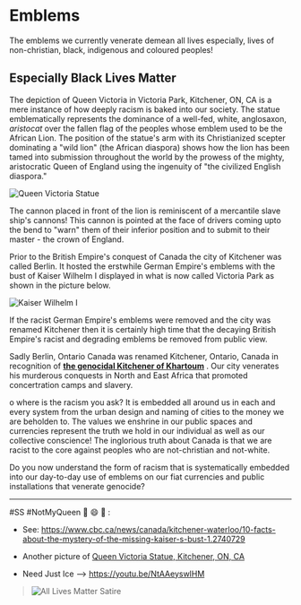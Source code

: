 # Emblems
The emblems we currently venerate demean all lives especially, lives of non-christian, black, indigenous and coloured peoples!

## Especially Black Lives Matter

The depiction of Queen Victoria in Victoria Park, Kitchener, ON, CA is a mere instance of how deeply racism is baked into our society. The statue emblematically represents the dominance of a well-fed, white, anglosaxon, *aristocat* over the fallen flag of the peoples whose emblem used to be the African Lion. The position of the statue's arm with its Christianized scepter dominating a "wild lion" (the African diaspora) shows how the lion has been tamed into submission throughout the world by the prowess of the mighty, aristocratic Queen of England using the ingenuity of "the civilized English diaspora."  

![Queen Victoria Statue](https://whoacanada.files.wordpress.com/2011/05/victoriapark3.jpg)


The cannon placed in front of the lion is reminiscent of a mercantile slave ship's cannons! This cannon is pointed at the face of drivers coming upto the bend to "warn" them of their inferior position and to submit to their master - the crown of England. 

Prior to the British Empire's conquest of Canada the city of Kitchener was called Berlin. It hosted the erstwhile German Empire's emblems with the bust of Kaiser Wilhelm I displayed in what is now called Victoria Park as shown in the picture below. 

![Kaiser Wilhelm I](https://i.cbc.ca/1.2743092.1408642933!/fileImage/httpImage/image.jpg_gen/derivatives/original_1180/kaiser-s-bust.jpg) 


If the racist German Empire's emblems were removed and the city was renamed Kitchener then it is certainly high time that the decaying British Empire's racist and degrading emblems be removed from public view. 

Sadly Berlin, Ontario Canada was renamed Kitchener, Ontario, Canada in recognition of **[the genocidal Kitchener of Khartoum](https://en.wikipedia.org/wiki/Herbert_Kitchener,_1st_Earl_Kitchener)** . Our city venerates his murderous conquests in North and East Africa that promoted concertration camps and slavery.  


o where is the racism you ask? It is embedded all around us in each and every system from the urban design and naming of cities to the money we are beholden to. The values we enshrine in our public spaces and currencies represent the truth we hold in our individual as well as our collective conscience! The inglorious truth about Canada is that we are racist to the core against peoples who are not-christian and not-white. 

Do you now understand the form of racism that is systematically embedded into our day-to-day use of emblems on our fiat currencies and public installations that venerate genocide?

---

#SS #NotMyQueen :middle_finger: :smile: :middle_finger: : 

  - See: https://www.cbc.ca/news/canada/kitchener-waterloo/10-facts-about-the-mystery-of-the-missing-kaiser-s-bust-1.2740729
  
  - Another picture of [Queen Victoria Statue, Kitchener, ON, CA](https://upload.wikimedia.org/wikipedia/commons/b/bf/Victoria_Park%2C_Statue_of_Queen_Victoria_Kitchener_142636.jpg)

  - Need Just Ice --> https://youtu.be/NtAAeyswlHM

> ![All Lives Matter Satire](https://cdn.vox-cdn.com/thumbor/pGTW7V-cKoyt7I72N-2qUmKRU4Y=/0x0:840x300/720x0/filters:focal(0x0:840x300):format(webp):no_upscale()/cdn.vox-cdn.com/uploads/chorus_asset/file/4027016/all%20lives%20matter%20cartoon.png)
